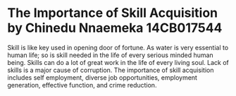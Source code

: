 # The Importance of Skill Acquisition by Chinedu Nnaemeka 14CB017544

Skill is like key used in opening door of fortune. As water is very essential to human life; so is skill needed in the life of every serious minded human being. Skills can do a lot of great work in the life of every living soul. Lack of skills is a major cause of corruption. The importance of skill acquisition includes self employment, diverse job opportunities, employment generation, effective function, and crime reduction.

